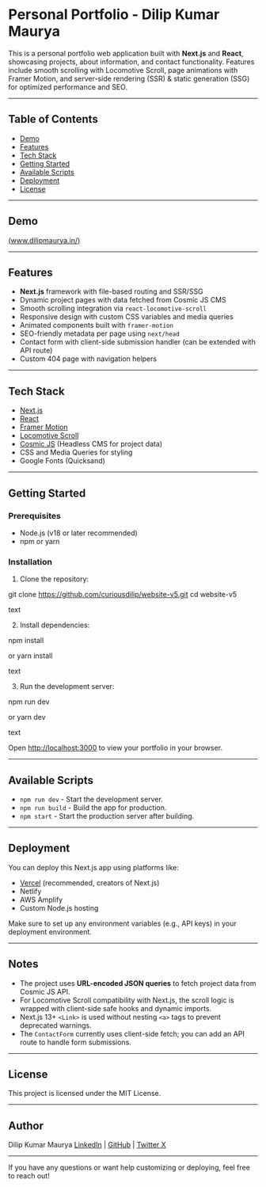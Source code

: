 # Personal Portfolio - Dilip Kumar Maurya

This is a personal portfolio web application built with **Next.js** and **React**, showcasing projects, about information, and contact functionality. Features include smooth scrolling with Locomotive Scroll, page animations with Framer Motion, and server-side rendering (SSR) & static generation (SSG) for optimized performance and SEO.

---

## Table of Contents

- [Demo](#demo)
- [Features](#features)
- [Tech Stack](#tech-stack)
- [Getting Started](#getting-started)
- [Available Scripts](#available-scripts)
- [Deployment](#deployment)
- [License](#license)

---

## Demo

[(www.dilipmaurya.in/)](https://www.dilipmaurya.in/)

---

## Features

- **Next.js** framework with file-based routing and SSR/SSG
- Dynamic project pages with data fetched from Cosmic JS CMS
- Smooth scrolling integration via `react-locomotive-scroll`
- Responsive design with custom CSS variables and media queries
- Animated components built with `framer-motion`
- SEO-friendly metadata per page using `next/head`
- Contact form with client-side submission handler (can be extended with API route)
- Custom 404 page with navigation helpers

---

## Tech Stack

- [Next.js](https://nextjs.org/)
- [React](https://reactjs.org/)
- [Framer Motion](https://www.framer.com/motion/)
- [Locomotive Scroll](https://locomotivemtl.github.io/locomotive-scroll/)
- [Cosmic JS](https://www.cosmicjs.com/) (Headless CMS for project data)
- CSS and Media Queries for styling
- Google Fonts (Quicksand)

---

## Getting Started

### Prerequisites

- Node.js (v18 or later recommended)
- npm or yarn

### Installation

1. Clone the repository:

git clone https://github.com/curiousdilip/website-v5.git
cd website-v5

text

2. Install dependencies:

npm install

or
yarn install

text

3. Run the development server:

npm run dev

or
yarn dev

text

Open [http://localhost:3000](http://localhost:3000) to view your portfolio in your browser.

---

## Available Scripts

- `npm run dev` - Start the development server.
- `npm run build` - Build the app for production.
- `npm start` - Start the production server after building.

---

## Deployment

You can deploy this Next.js app using platforms like:

- [Vercel](https://vercel.com/) (recommended, creators of Next.js)
- Netlify
- AWS Amplify
- Custom Node.js hosting

Make sure to set up any environment variables (e.g., API keys) in your deployment environment.

---

## Notes

- The project uses **URL-encoded JSON queries** to fetch project data from Cosmic JS API.
- For Locomotive Scroll compatibility with Next.js, the scroll logic is wrapped with client-side safe hooks and dynamic imports.
- Next.js 13+ `<Link>` is used without nesting `<a>` tags to prevent deprecated warnings.
- The `ContactForm` currently uses client-side fetch; you can add an API route to handle form submissions.

---

## License

This project is licensed under the MIT License.

---

## Author

Dilip Kumar Maurya 
[LinkedIn](https://www.linkedin.com/in/curiousdilip/) | [GitHub](https://github.com/curiousdilip) | [Twitter X](https://x.com/curiousdilip/)

---

If you have any questions or want help customizing or deploying, feel free to reach out!
